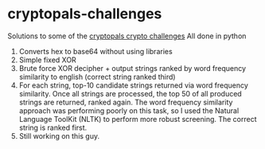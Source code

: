 # cryptopals-challenges
Solutions to some of the [cryptopals crypto challenges](https://cryptopals.com/)
All done in python

1. Converts hex to base64 without using libraries
2. Simple fixed XOR
3. Brute force XOR decipher + output strings ranked by word frequency similarity to english (correct string ranked third)
4. For each string, top-10 candidate strings returned via word frequency similarity. Once all strings are processed, the top 50 of all produced strings are returned, ranked again. The word frequency similarity approach was performing poorly on this task, so I used the Natural Language ToolKit (NLTK) to perform more robust screening. The correct string is ranked first.
5. Still working on this guy.  
